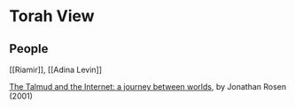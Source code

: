 # Torah View

## People

[[Riamir]], [[Adina Levin]]

[The Talmud and the Internet: a journey between worlds](http://www.worldcat.org/oclc/48187698), by Jonathan Rosen (2001)